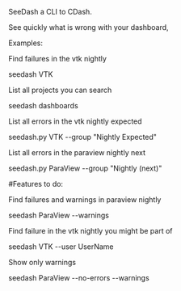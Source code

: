 SeeDash a CLI to CDash.

See quickly what is wrong with your dashboard,

Examples:

Find failures in the vtk nightly

  seedash VTK

List all projects you can search

  seedash dashboards

List all errors in the vtk nightly expected

seedash.py VTK --group "Nightly Expected"


List all errors in the paraview nightly next

seedash.py ParaView --group "Nightly (next)"

#Features to do:

Find failures and warnings in paraview nightly

seedash ParaView --warnings

Find failure in the vtk nightly you might be part of

seedash VTK --user UserName

Show only warnings

seedash ParaView --no-errors --warnings





